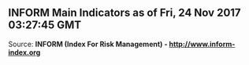 ## INFORM Main Indicators as of Fri, 24 Nov 2017 03:27:45 GMT

Source: **INFORM (Index For Risk Management) - http://www.inform-index.org**